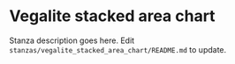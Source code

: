 # Vegalite stacked area chart

Stanza description goes here. Edit `stanzas/vegalite_stacked_area_chart/README.md` to update.
